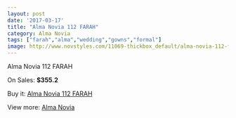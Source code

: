 ```yaml
---
layout: post
date: '2017-03-17'
title: "Alma Novia 112 FARAH"
category: Alma Novia
tags: ["farah","alma","wedding","gowns","formal"]
image: http://www.novstyles.com/11069-thickbox_default/alma-novia-112-farah.jpg
---
```

Alma Novia 112 FARAH

On Sales: **$355.2**
<a href="https://www.novstyles.com/en/alma-novia/8097-alma-novia-112-farah.html"><amp-img layout="responsive" width="600" height="600" src="//www.novstyles.com/11069-thickbox_default/alma-novia-112-farah.jpg" alt="Alma Novia 112 FARAH 0" /></a>

Buy it: [Alma Novia 112 FARAH](https://www.novstyles.com/en/alma-novia/8097-alma-novia-112-farah.html "Alma Novia 112 FARAH")

View more: [Alma Novia](https://www.novstyles.com/en/53-alma-novia "Alma Novia")
